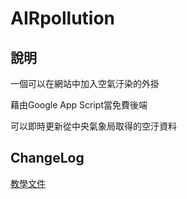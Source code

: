 # AIRpollution
## 說明
一個可以在網站中加入空氣汙染的外掛

藉由Google App Script當免費後端

可以即時更新從中央氣象局取得的空汙資料

## ChangeLog


[教學文件](教學.md)